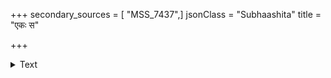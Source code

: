 +++
secondary_sources = [ "MSS_7437",]
jsonClass = "Subhaashita"
title = "एकः स"

+++

<details><summary>Text</summary>

एकः स एव परिपालयताज्जगन्ति गौरीगिरीशचरितानुकृतिं दधानः।  
आभाति यो दशनशून्यमुखैकदेश- देहार्धहारितवधूक इवैकदन्तः॥
</details>
